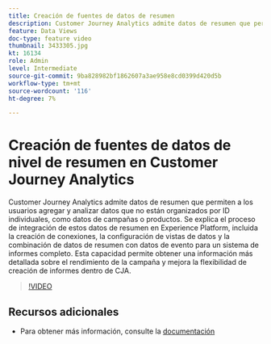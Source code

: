 ```yaml
---
title: Creación de fuentes de datos de resumen
description: Customer Journey Analytics admite datos de resumen que permiten a los usuarios agregar y analizar datos que no están organizados por ID individuales, como datos de campañas o productos.
feature: Data Views
doc-type: feature video
thumbnail: 3433305.jpg
kt: 16134
role: Admin
level: Intermediate
source-git-commit: 9ba828982bf1862607a3ae958e8cd0399d420d5b
workflow-type: tm+mt
source-wordcount: '116'
ht-degree: 7%

---
```


# Creación de fuentes de datos de nivel de resumen en Customer Journey Analytics

Customer Journey Analytics admite datos de resumen que permiten a los usuarios agregar y analizar datos que no están organizados por ID individuales, como datos de campañas o productos. Se explica el proceso de integración de estos datos de resumen en Experience Platform, incluida la creación de conexiones, la configuración de vistas de datos y la combinación de datos de resumen con datos de evento para un sistema de informes completo. Esta capacidad permite obtener una información más detallada sobre el rendimiento de la campaña y mejora la flexibilidad de creación de informes dentro de CJA.

>[!VIDEO](https://video.tv.adobe.com/v/3449412/?quality=12&learn=on&captions=spa)

## Recursos adicionales

* Para obtener más información, consulte la [documentación](https://experienceleague.adobe.com/es/docs/analytics-platform/using/cja-dataviews/summary-data)

